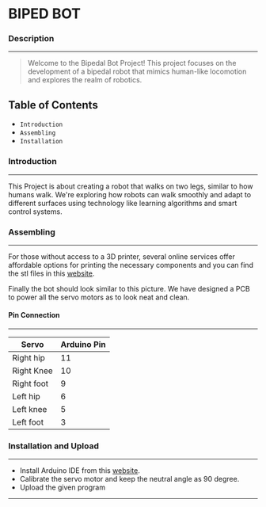 # BIPED BOT

### Description
___
> Welcome to the Bipedal Bot Project! This project focuses on the development of a bipedal robot that mimics human-like locomotion and explores the realm of robotics.

## Table of Contents
- `Introduction`
- `Assembling`
- `Installation`

### Introduction
___
This Project is about creating a robot that walks on two legs, similar to how humans walk. We're exploring how robots can walk smoothly and adapt to different surfaces using technology like learning algorithms and smart control systems.

### Assembling
___
For those without access to a 3D printer, several online services offer affordable options for printing the necessary components and you can find the stl files in this     [website](https://www.instructables.com/Arduino-Controlled-Robotic-Biped/). 

Finally the bot should look similar to this picture.
We have designed a PCB to power all the servo motors as to look neat and clean.

#### Pin Connection
___
| Servo | Arduino Pin |
| --- | ----------- |
| Right hip | 11 |
| Right Knee | 10 |
| Right foot | 9 |
| Left hip | 6 |
| Left knee | 5 |
| Left foot | 3 |

### Installation and Upload
___
- Install Arduino IDE from this [website](https://www.arduino.cc/en/software).
- Calibrate the servo motor and keep the neutral angle as 90 degree.
- Upload the given program

---
